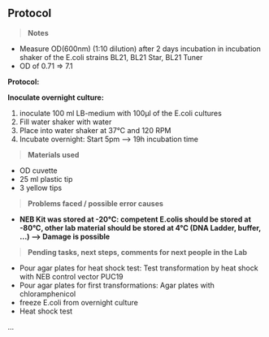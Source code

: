 ﻿---
aimtask: Overnight Cultivation of E.coli strains  
protocol: E.coli Cultivation  
date: 2019-06-28  
participants: Daniel Schreyer, Leon Altmann, Lisa Vogg, Jannik Wagner
---  
  
## Protocol  
  
> **Notes**

-   Measure OD(600nm) (1:10 dilution) after 2 days incubation in incubation shaker of the E.coli strains BL21, BL21 Star, BL21 Tuner
-   OD of 0.71 => 7.1

  

**Protocol:**

**Inoculate overnight culture:**

1.  inoculate 100 ml LB-medium with 100µl of the E.coli cultures
2.  Fill water shaker with water
3.  Place into water shaker at 37°C and 120 RPM
4.  Incubate overnight: Start 5pm --> 19h incubation time

  

> **Materials used**

-   OD cuvette
-   25 ml plastic tip
-   3 yellow tips

  

  

> **Problems faced / possible error causes**

-   **NEB Kit was stored at -20°C: competent E.colis should be stored at -80°C, other lab material should be stored at 4°C (DNA Ladder, buffer, ...) --> Damage is possible**

  

  

> **Pending tasks, next steps, comments for next people in the Lab**

-   Pour agar plates for heat shock test: Test transformation by heat shock with NEB control vector PUC19
-   Pour agar plates for first transformations: Agar plates with chloramphenicol
-   freeze E.coli from overnight culture
-   Heat shock test 
  
...
